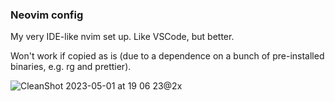 ### Neovim config

My very IDE-like nvim set up. Like VSCode, but better.

Won't work if copied as is (due to a dependence on a bunch of pre-installed binaries, e.g. rg and prettier).


![CleanShot 2023-05-01 at 19 06 23@2x](https://user-images.githubusercontent.com/23085643/235484351-541ff8e7-9005-4d5d-8cca-9324f62cabe9.png)
